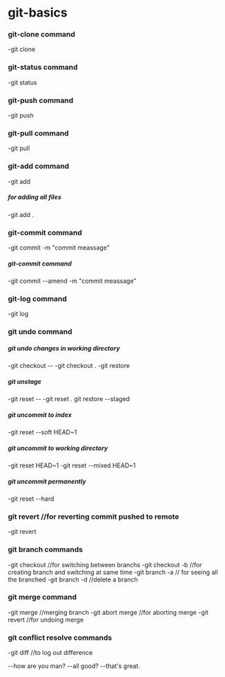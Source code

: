 # git-basics

### git-clone command
-git clone <remote repo>

### git-status command
-git status


### git-push command
-git push

### git-pull command
-git pull

### git-add command
-git add <directory name>
##### for adding all files
-git add .

### git-commit command
-git commit -m "commit meassage"
##### git-commit command
-git commit --amend -m "commit meassage"

### git-log command
-git log

### git undo command
##### git undo changes in working directory
-git checkout -- <filename>
-git checkout .
-git restore <file>
##### git unstage
-git reset -- <filename>
-git reset .
git restore --staged <file>
##### git uncommit to index
-git reset --soft HEAD~1
##### git uncommit to working directory
-git reset HEAD~1
-git reset --mixed HEAD~1
##### git uncommit permanently
-git reset --hard

### git revert //for reverting commit pushed to remote
-git revert <commit ref no.>

### git branch commands
-git checkout <branch name>//for switching between branchs
-git checkout -b <branch name>//for creating branch and switching at same time
-git branch -a // for seeing all the branched
-git branch -d <branch name>//delete a branch

### git merge command
-git merge <branch name> //merging branch
-git abort merge //for aborting merge
-git revert <branch code> //for undoing merge

### git conflict resolve commands
-git diff <current branch> <comparing branch>//to log out difference


--how are you man?
--all good?
--that's great.




